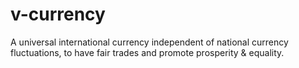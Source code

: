 # v-currency
A universal international currency independent of national currency fluctuations, to have fair trades and promote prosperity &amp; equality.
